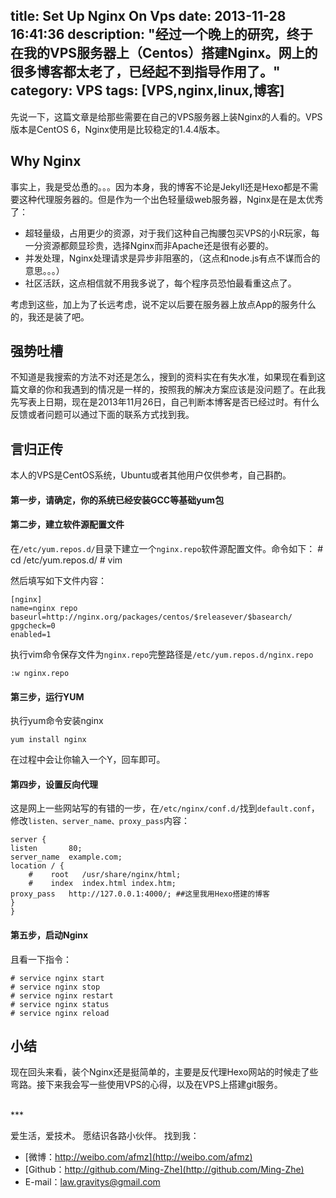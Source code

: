 title: Set Up Nginx On Vps
date: 2013-11-28 16:41:36
description: "经过一个晚上的研究，终于在我的VPS服务器上（Centos）搭建Nginx。网上的很多博客都太老了，已经起不到指导作用了。"
category: VPS
tags: [VPS,nginx,linux,博客]
---

先说一下，这篇文章是给那些需要在自己的VPS服务器上装Nginx的人看的。VPS版本是CentOS 6，Nginx使用是比较稳定的1.4.4版本。

## Why Nginx
事实上，我是受怂恿的。。。因为本身，我的博客不论是Jekyll还是Hexo都是不需要这种代理服务器的。但是作为一个出色轻量级web服务器，Nginx是在是太优秀了：

* 超轻量级，占用更少的资源，对于我们这种自己掏腰包买VPS的小R玩家，每一分资源都颇显珍贵，选择Nginx而非Apache还是很有必要的。
* 并发处理，Nginx处理请求是异步非阻塞的，（这点和node.js有点不谋而合的意思。。。）
* 社区活跃，这点相信就不用我多说了，每个程序员恐怕最看重这点了。

考虑到这些，加上为了长远考虑，说不定以后要在服务器上放点App的服务什么的，我还是装了吧。

## 强势吐槽
不知道是我搜索的方法不对还是怎么，搜到的资料实在有失水准，如果现在看到这篇文章的你和我遇到的情况是一样的，按照我的解决方案应该是没问题了。在此我先写表上日期，现在是2013年11月26日，自己判断本博客是否已经过时。有什么反馈或者问题可以通过下面的联系方式找到我。

## 言归正传
本人的VPS是CentOS系统，Ubuntu或者其他用户仅供参考，自己斟酌。

#### 第一步，请确定，你的系统已经安装GCC等基础yum包
#### 第二步，建立软件源配置文件
在`/etc/yum.repos.d/`目录下建立一个`nginx.repo`软件源配置文件。命令如下： 
    # cd /etc/yum.repos.d/ 
    # vim

然后填写如下文件内容：

    [nginx] 
    name=nginx repo 
    baseurl=http://nginx.org/packages/centos/$releasever/$basearch/ 
    gpgcheck=0 
    enabled=1

执行vim命令保存文件为`nginx.repo`完整路径是`/etc/yum.repos.d/nginx.repo`

    :w nginx.repo

#### 第三步，运行YUM
执行yum命令安装nginx

    yum install nginx 

在过程中会让你输入一个Y，回车即可。

#### 第四步，设置反向代理
这是网上一些网站写的有错的一步，在`/etc/nginx/conf.d/`找到`default.conf`，修改`listen、server_name、proxy_pass`内容：

    server {
    listen       80;
    server_name  example.com;
    location / {
        #    root   /usr/share/nginx/html;
        #    index  index.html index.htm;
	proxy_pass   http://127.0.0.1:4000/; ##这里我用Hexo搭建的博客
    }
    }

#### 第五步，启动Nginx
且看一下指令：

    # service nginx start
    # service nginx stop
    # service nginx restart
    # service nginx status
    # service nginx reload

## 小结
现在回头来看，装个Nginx还是挺简单的，主要是反代理Hexo网站的时候走了些弯路。接下来我会写一些使用VPS的心得，以及在VPS上搭建git服务。

<br>
***

爱生活，爱技术。
愿结识各路小伙伴。
找到我：

* [微博：http://weibo.com/afmz](http://weibo.com/afmz)
* [Github：http://github.com/Ming-Zhe](http://github.com/Ming-Zhe)
* E-mail：law.gravitys@gmail.com